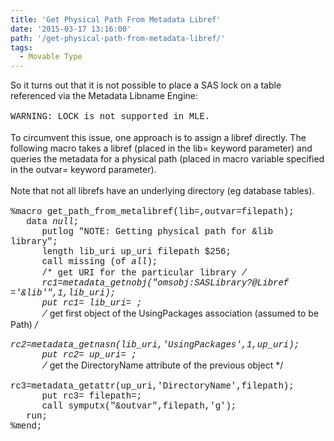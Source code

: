 ```yaml
---
title: 'Get Physical Path From Metadata Libref'
date: '2015-03-17 13:16:00'
path: '/get-physical-path-from-metadata-libref/'
tags:
  - Movable Type
---
```


So it turns out that it is not possible to place a SAS lock on a table referenced via the Metadata Libname Engine:<br /><br /><span style="font-family: Courier New, Courier, monospace;">WARNING: LOCK is not supported in MLE.</span><br /><br />To circumvent this issue, one approach is to assign a libref directly. The following macro takes a libref (placed in the lib= keyword parameter) and queries the metadata for a physical path (placed in macro variable specified in the outvar= keyword parameter).<br /><br />Note that not all librefs have an underlying directory (eg database tables).<br /><br /><span style="font-family: Courier New, Courier, monospace;">%macro get_path_from_metalibref(lib=,outvar=filepath);</span><br /><span style="font-family: Courier New, Courier, monospace;">&nbsp; &nbsp;data _null_;</span><br /><span style="font-family: Courier New, Courier, monospace;">&nbsp; &nbsp; &nbsp; putlog "NOTE: Getting physical path for &amp;lib library";</span><br /><span style="font-family: Courier New, Courier, monospace;">&nbsp; &nbsp; &nbsp; length lib_uri up_uri filepath $256;</span><br /><span style="font-family: Courier New, Courier, monospace;">&nbsp; &nbsp; &nbsp; call missing (of _all_);</span><br /><span style="font-family: Courier New, Courier, monospace;">&nbsp; &nbsp; &nbsp; /* get URI for the particular library */</span><br /><span style="font-family: Courier New, Courier, monospace;">&nbsp; &nbsp; &nbsp; rc1=metadata_getnobj("omsobj:SASLibrary?@Libref ='&amp;lib'",1,lib_uri);</span><br /><span style="font-family: Courier New, Courier, monospace;">&nbsp; &nbsp; &nbsp; put rc1= lib_uri= ;</span><br /><span style="font-family: Courier New, Courier, monospace;">&nbsp; &nbsp; &nbsp; /* get first object of the UsingPackages association (assumed to be Path) */</span><br /><span style="font-family: Courier New, Courier, monospace;">&nbsp; &nbsp; &nbsp; rc2=metadata_getnasn(lib_uri,'UsingPackages',1,up_uri);</span><br /><span style="font-family: Courier New, Courier, monospace;">&nbsp; &nbsp; &nbsp; put rc2= up_uri= ;</span><br /><span style="font-family: Courier New, Courier, monospace;">&nbsp; &nbsp; &nbsp; /* get the DirectoryName attribute of the previous object */</span><br /><span style="font-family: Courier New, Courier, monospace;">&nbsp; &nbsp; &nbsp; rc3=metadata_getattr(up_uri,'DirectoryName',filepath);</span><br /><span style="font-family: Courier New, Courier, monospace;">&nbsp; &nbsp; &nbsp; put rc3= filepath=;</span><br /><span style="font-family: Courier New, Courier, monospace;">&nbsp; &nbsp; &nbsp; call symputx("&amp;outvar",filepath,'g');</span><br /><span style="font-family: Courier New, Courier, monospace;">&nbsp; &nbsp;run;</span><br /><span style="font-family: Courier New, Courier, monospace;">%mend;</span><div data-bid="11a492c4-afd5-4c83-9bcc-d304573e1386" data-u></div>